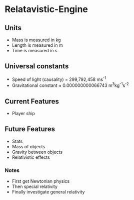 # Relatavistic-Engine

## Units
- Mass is measured in kg
- Length is measured in m
- Time is measured in s

## Universal constants
- Speed of light (causality) = 299,792,458 ms<sup>-1</sup>
- Gravitational constant ≈ 0.000000000066743 m<sup>3</sup>kg<sup>-1</sup>s<sup>-2</sup>

## Current Features
- Player ship

## Future Features
- Stats
- Mass of objects
- Gravity between objects
- Relativistic effects

### Notes
- First get Newtonian physics
- Then special relativity
- Finally investigate general relativity
